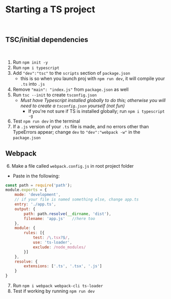 # Starting a TS project
​
## TSC/initial dependencies
​
1. Run `npm init -y`
2. Run `npm i typescript`
3. Add `"dev":"tsc"` to the `scripts` section of `package.json`
   - this is so when you launch proj with `npm run dev`, it will compile your `.ts` into `.js`
4. Remove `"main": "index.js"` from `package.json` as well
4. Run `tsc --init` to create `tsconfig.json`
   - _Must have Typescript installed globally to do this; otherwise you will need
     to create a `tsconfig.json` yourself (not fun)_ 
     - If you're not sure if TS is installed globally; run `npm i typescript -g`
5. Test `npm run dev` in the terminal 
6. If a `.js` version of your `.ts` file is made, and no errors other than TypeErrors appear; change `dev` to `"dev":"webpack -w"` in the `package.json`
 
## Webpack
​
6. Make a file called `webpack.config.js` in root project folder
   - Paste in the following:
   ```javascript
   const path = require('path');
   module.exports = {
       mode: 'development',
       // if your file is named something else, change app.ts
       entry: './app.ts', 
       output: {
           path: path.resolve(__dirname, 'dist'),
           filename: 'app.js'   //here too
       },
       module: {
           rules: [{
               test: /\.tsx?$/,
               use: 'ts-loader',
               exclude: /node_modules/
           }]
       },
       resolve: {
           extensions: ['.ts', '.tsx', '.js']
       }
   }
   ```
7. Run `npm i webpack webpack-cli ts-loader`
8. Test if working by running `npm run dev`